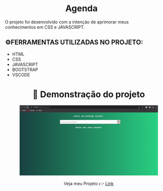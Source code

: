 <html>
    <h1 align="center">Agenda</h1>
    <p>O projeto foi desenvolvido com a intenção de aprimorar meus conhecimentos em CSS e JAVASCRIPT.</p>
    <h2>⚙️FERRAMENTAS UTILIZADAS NO PROJETO:</h2>
    <ul>
        <li>HTML</li>
        <li>CSS</li>
        <li>JAVASCRIPT</li>
        <li>BOOTSTRAP</li>
        <li>VSCODE</li>
    <ul>
    <h1 align="center">🔎 Demonstração do projeto</h1>
    <img src="./img/Animação_agenda.gif" alt="img">
    <p align="center"> Veja meu Projeto 👉 <a href="https://nandamsouza.github.io/Agenda/" target="_blank">Link</a></p>
</html>
